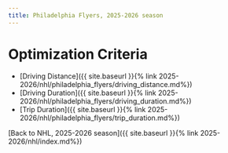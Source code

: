 ```yaml
---
title: Philadelphia Flyers, 2025-2026 season
---
```


# Optimization Criteria
- [Driving Distance]({{ site.baseurl }}{% link 2025-2026/nhl/philadelphia_flyers/driving_distance.md%})
- [Driving Duration]({{ site.baseurl }}{% link 2025-2026/nhl/philadelphia_flyers/driving_duration.md%})
- [Trip Duration]({{ site.baseurl }}{% link 2025-2026/nhl/philadelphia_flyers/trip_duration.md%})

[Back to NHL, 2025-2026 season]({{ site.baseurl }}{% link 2025-2026/nhl/index.md%})
